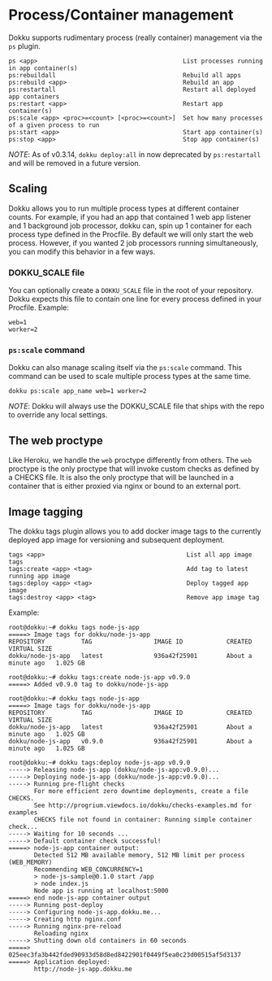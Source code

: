 # Process/Container management

Dokku supports rudimentary process (really container) management via the `ps` plugin.

```
ps <app>                                        List processes running in app container(s)
ps:rebuildall                                   Rebuild all apps
ps:rebuild <app>                                Rebuild an app
ps:restartall                                   Restart all deployed app containers
ps:restart <app>                                Restart app container(s)
ps:scale <app> <proc>=<count> [<proc>=<count>]  Set how many processes of a given process to run
ps:start <app>                                  Start app container(s)
ps:stop <app>                                   Stop app container(s)
```

*NOTE*: As of v0.3.14, `dokku deploy:all` in now deprecated by `ps:restartall` and will be removed in a future version.


## Scaling

Dokku allows you to run multiple process types at different container counts. For example, if you had an app that contained 1 web app listener and 1 background job processor, dokku can, spin up 1 container for each process type defined in the Procfile. By default we will only start the web process. However, if you wanted 2 job processors running simultaneously, you can modify this behavior in a few ways.

### DOKKU_SCALE file

You can optionally create a `DOKKU_SCALE` file in the root of your repository. Dokku expects this file to contain one line for every process defined in your Procfile. Example:
```
web=1
worker=2
```

### `ps:scale` command

Dokku can also manage scaling itself via the `ps:scale` command. This command can be used to scale multiple process types at the same time.

```
dokku ps:scale app_name web=1 worker=2
```

*NOTE*: Dokku will always use the DOKKU_SCALE file that ships with the repo to override any local settings.


## The web proctype

Like Heroku, we handle the `web` proctype differently from others. The `web` proctype is the only proctype that will invoke custom checks as defined by a CHECKS file. It is also the only proctype that will be launched in a container that is either proxied via nginx or bound to an external port.

## Image tagging

The dokku tags plugin allows you to add docker image tags to the currently deployed app image for versioning and subsequent deployment.

```
tags <app>                                       List all app image tags
tags:create <app> <tag>                          Add tag to latest running app image
tags:deploy <app> <tag>                          Deploy tagged app image
tags:destroy <app> <tag>                         Remove app image tag
```

Example:
```
root@dokku:~# dokku tags node-js-app
=====> Image tags for dokku/node-js-app
REPOSITORY          TAG                 IMAGE ID            CREATED              VIRTUAL SIZE
dokku/node-js-app   latest              936a42f25901        About a minute ago   1.025 GB

root@dokku:~# dokku tags:create node-js-app v0.9.0
=====> Added v0.9.0 tag to dokku/node-js-app

root@dokku:~# dokku tags node-js-app
=====> Image tags for dokku/node-js-app
REPOSITORY          TAG                 IMAGE ID            CREATED              VIRTUAL SIZE
dokku/node-js-app   latest              936a42f25901        About a minute ago   1.025 GB
dokku/node-js-app   v0.9.0              936a42f25901        About a minute ago   1.025 GB

root@dokku:~# dokku tags:deploy node-js-app v0.9.0
-----> Releasing node-js-app (dokku/node-js-app:v0.9.0)...
-----> Deploying node-js-app (dokku/node-js-app:v0.9.0)...
-----> Running pre-flight checks
       For more efficient zero downtime deployments, create a file CHECKS.
       See http://progrium.viewdocs.io/dokku/checks-examples.md for examples
       CHECKS file not found in container: Running simple container check...
-----> Waiting for 10 seconds ...
-----> Default container check successful!
=====> node-js-app container output:
       Detected 512 MB available memory, 512 MB limit per process (WEB_MEMORY)
       Recommending WEB_CONCURRENCY=1
       > node-js-sample@0.1.0 start /app
       > node index.js
       Node app is running at localhost:5000
=====> end node-js-app container output
-----> Running post-deploy
-----> Configuring node-js-app.dokku.me...
-----> Creating http nginx.conf
-----> Running nginx-pre-reload
       Reloading nginx
-----> Shutting down old containers in 60 seconds
=====> 025eec3fa3b442fded90933d58d8ed8422901f0449f5ea0c23d00515af5d3137
=====> Application deployed:
       http://node-js-app.dokku.me

```
